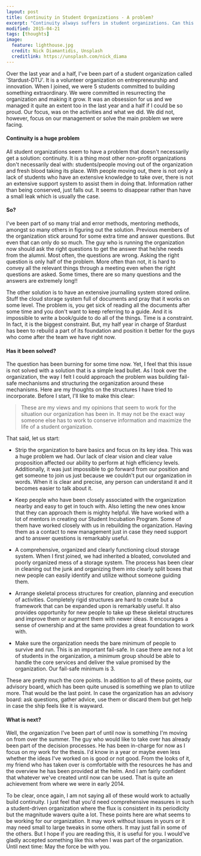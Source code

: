 ```yaml
---
layout: post
title: Continuity in Student Organizations - A problem?
excerpt: "Continuity always suffers in student organizations. Can this be solved?"
modified: 2015-04-21
tags: [thoughts]
image:
  feature: lighthouse.jpg
  credit: Nick Diamantidis, Unsplash
  creditlink: https://unsplash.com/nick_diama
---
```


Over the last year and a half, I've been part of a student organization called 'Stardust-DTU'. It is a volunteer organization on entrepreneurship and innovation. When I joined, we were 5 students committed to building something extraordinary. We were committed in resurrecting the organization and making it grow. It was an obsession for us and we managed it quite an extent too in the last year and a half if I could be so proud. Our focus, was on the activities and what we did. We did not, however, focus on our management or solve the main problem we were facing.

#### Continuity is a huge problem

All student organizations seem to have a problem that doesn't necessarily get a solution: continuity. It is a thing most other non-profit organizations don't necessarily deal with: students/people moving out of the organization and fresh blood taking its place. With people moving out, there is not only a lack of students who have an extensive knowledge to take over, there is not an extensive support system to assist them in doing that. Information rather than being conserved, just falls out. It seems to disappear rather than have a small leak which is usually the case.

#### So?

I've been part of so many trial and error methods, mentoring methods, amongst so many others in figuring out the solution. Previous members of the organization stick around for some extra time and answer questions. But even that can only do so much. The guy who is running the organization now should ask the right questions to get the answer that he/she needs from the alumni. Most often, the questions are wrong. Asking the right question is only half of the problem. More often than not, it is hard to convey all the relevant things through a meeting even when the right questions are asked. Some times, there are so many questions and the answers are extremely long!!

The other solution is to have an extensive journalling system stored online. Stuff the cloud storage system full of documents and pray that it works on some level. The problem is, you get sick of reading all the documents after some time and you don't want to keep referring to a guide. And it is impossible to write a book/guide to do all of the things. Time is a constraint. In fact, it is the biggest constraint. But, my half year in charge of Stardust has been to rebuild a part of its foundation and position it better for the guys who come after the team we have right now.

#### Has it been solved?

The question has been burning for some time now. Yet, I feel that this issue is not solved with a solution that is a simple lead bullet. As I took over the organization, the way I felt I could approach the problem was building fail-safe mechanisms and structuring the organization around these mechanisms. Here are my thoughts on the structures I have tried to incorporate. Before I start, I'll like to make this clear:

> These are my views and my opinions that seem to work for the situation our organization has been in. It may not be the exact way someone else has to work to conserve information and maximize the life of a student organization. 

That said, let us start:

- Strip the organization to bare basics and focus on its key idea. This was a huge problem we had. Our lack of clear vision and clear value proposition affected our ability to perform at high efficiency levels. Additionally, it was just impossible to go forward from our position and get someone to join us just because we couldn't put our organization in words. When it is clear and precise, any person can understand it and it becomes easier to talk about it. 

- Keep people who have been closely associated with the organization nearby and easy to get in touch with. Also letting the new ones know that they can approach them is mighty helpful. We have worked with a lot of mentors in creating our Student Incubation Program. Some of them have worked closely with us in rebuilding the organization. Having them as a contact to new management just in case they need support and to answer questions is remarkably useful.

- A comprehensive, organized and clearly functioning cloud storage system. When I first joined, we had inherited a bloated, convoluted and poorly organized mess of a storage system. The process has been clear in cleaning out the junk and organizing them into clearly split boxes that new people can easily identify and utilize without someone guiding them. 

- Arrange skeletal process structures for creation, planning and execution of activities. Completely rigid structures are hard to create but a framework that can be expanded upon is remarkably useful. It also provides opportunity for new people to take up these skeletal structures and improve them or augment them with newer ideas. It encourages a sense of ownership and at the same provides a great foundation to work with.

- Make sure the organization needs the bare minimum of people to survive and run. This is an important fail-safe. In case there are not a lot of students in the organization, a minimum group should be able to handle the core services and deliver the value promised by the organization. Our fail-safe minimum is 3.  

These are pretty much the core points. In addition to all of these points, our advisory board, which has been quite unused is something we plan to utilize more. That would be the last point. In case the organization has an advisory board: ask questions, gather advice, use them or discard them but get help in case the ship feels like it is wayward. 

#### What is next?

Well, the organization I've been part of until now is something I'm moving on from over the summer. The guy who would like to take over has already been part of the decision processes. He has been in-charge for now as I focus on my work for the thesis. I'd know in a year or maybe even less whether the ideas I've worked on is good or not good. From the looks of it, my friend who has taken over is comfortable with the resources he has and the overview he has been provided at the helm. And I am fairly confident that whatever we've created until now can be used. That is quite an achievement from where we were in early 2014. 

To be clear, once again, I am not saying all of these would work to actually build continuity. I just feel that you'd need comprehensive measures in such a student-driven organization where the flux is consistent in its periodicity but the magnitude wavers quite a lot. These points here are what seems to be working for our organization. It may work without issues in yours or it may need small to large tweaks in some others. It may just fail in some of the others. But I hope if you are reading this, it is useful for you. I would've gladly accepted something like this when I was part of the organization. Until next time: May the force be with you. 
